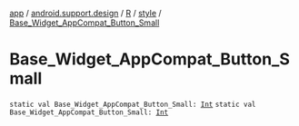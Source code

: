 [app](../../../index.md) / [android.support.design](../../index.md) / [R](../index.md) / [style](index.md) / [Base_Widget_AppCompat_Button_Small](.)

# Base_Widget_AppCompat_Button_Small

`static val Base_Widget_AppCompat_Button_Small: `[`Int`](https://kotlinlang.org/api/latest/jvm/stdlib/kotlin/-int/index.html)
`static val Base_Widget_AppCompat_Button_Small: `[`Int`](https://kotlinlang.org/api/latest/jvm/stdlib/kotlin/-int/index.html)